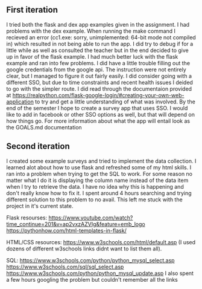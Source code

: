 ## First iteration
I tried both the flask and dex app examples given in  the assignment. I had problems with the dex example. When running the make command I recieved an error (cc1.exe: sorry, unimplemented: 64-bit mode not compiled in) which resulted in not being able to run the app. I did try to debug if for a little while as well as consulted the teacher but in the end decided to give up in favor of the flask example. I had much better luck with the flask example and ran into few problems. I did have a little trouble filling out the google credentials from the google api. The instruction were not entirely clear, but I managed to figure it out fairly easily. I did consider going with a different SSO, but due to time constraints and recent health issues I deided to go with the simpler route. I did read through the documentaion provided at https://realpython.com/flask-google-login/#creating-your-own-web-application to try and get a little understanding of what was involved. By the end of the semester I hope to create a survey app that uses SSO. I would like to add in facebook or other SSO options as well, but that will depend on how things go. For more information about what the app will entail look as the GOALS.md documentation

## Second iteration
I created some example surveys and tried to implement the data collection. I learned alot about how to use flask and refreshed some of my html skills. I ran into a problem when trying to get the SQL to work. For some reason no matter what I do it is displaying the column name instead of the data item when I try to retrieve the data. I have no idea why this is happening and don't really know how to fix it. I spent around 4 hours searching and trying different solution to this problem to no avail. This left me stuck with the project in it's current state.

Flask resourses: 
https://www.youtube.com/watch?time_continue=201&v=ap2vxzAZVIg&feature=emb_logo
https://pythonhow.com/html-templates-in-flask/

HTML/CSS resources:
https://www.w3schools.com/html/default.asp (I used dozens of different w3schools links didnt want to list them all).

SQL:
https://www.w3schools.com/python/python_mysql_select.asp
https://www.w3schools.com/sql/sql_select.asp
https://www.w3schools.com/python/python_mysql_update.asp
I also spent a few hours googling the problem but couldn't remember all the links
